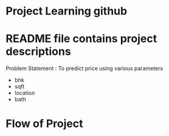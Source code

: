 # Project Learning github 
# README file contains project descriptions

Problem Statement : To predict price using various parameters

* bhk
* sqft
* location
* bath

# Flow of Project

